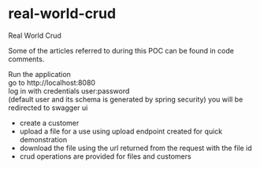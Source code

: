 # real-world-crud
Real World Crud

Some of the articles referred to during this POC can be found in code comments.<br/>

Run the application<br/>
go to http://localhost:8080<br/>
log in with credentials user:password<br/> (default user and its schema is generated by spring security)
you will be redirected to swagger ui<br/>

- create a customer<br/>
- upload a file for a use using upload endpoint created for quick demonstration<br/>
- download the file using the url returned from the request with the file id<br/>
- crud operations are provided for files and customers<br/>


